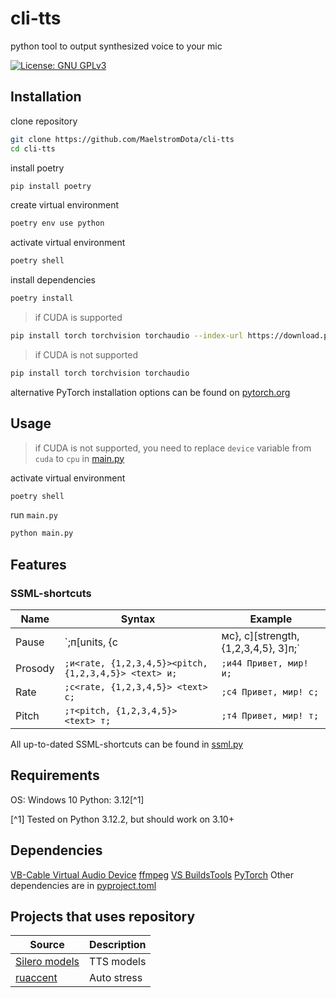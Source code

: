 # cli-tts

python tool to output synthesized voice to your mic

[![License: GNU GPLv3](https://img.shields.io/badge/License-GNU%20GPLv3-yellow.svg)](https://opensource.org/license/gpl-3-0/)


## Installation

clone repository

```sh
git clone https://github.com/MaelstromDota/cli-tts
cd cli-tts
```

install poetry
```sh
pip install poetry
```

create virtual environment

```sh
poetry env use python
```

activate virtual environment

```sh
poetry shell
```

install dependencies

```sh
poetry install
```
> if CUDA is supported
```sh
pip install torch torchvision torchaudio --index-url https://download.pytorch.org/whl/cu118
```
> if CUDA is not supported
```sh
pip install torch torchvision torchaudio
```
alternative PyTorch installation options can be found on [pytorch.org](https://pytorch.org/get-started/locally)

## Usage

> if CUDA is not supported, you need to replace `device` variable from `cuda` to `cpu` in [main.py](/main.py)

activate virtual environment

```sh
poetry shell
```

run `main.py`

```sh
python main.py
```

## Features

### SSML-shortcuts

| Name | Syntax | Example |
| --- | --- | --- |
| Pause | `;п<duration>[units, {с|мс}, с][strength, {1,2,3,4,5}, 3]п;` | `Привет ;п1п; мир!` |
| Prosody | `;и<rate, {1,2,3,4,5}><pitch, {1,2,3,4,5}> <text> и;` | `;и44 Привет, мир! и;` |
| Rate | `;с<rate, {1,2,3,4,5}> <text> с;` | `;с4 Привет, мир! с;` |
| Pitch | `;т<pitch, {1,2,3,4,5}> <text> т;` | `;т4 Привет, мир! т;` |


All up-to-dated SSML-shortcuts can be found in [ssml.py](/util/ssml.py)

## Requirements
OS: Windows 10
Python: 3.12[^1]

[^1] Tested on Python 3.12.2, but should work on 3.10+

## Dependencies
[VB-Cable Virtual Audio Device](https://vb-audio.com/Cable/)
[ffmpeg](https://ffmpeg.org/)
[VS BuildsTools](https://aka.ms/vs/17/release/vs_BuildTools.exe)
[PyTorch](https://pytorch.org/)
Other dependencies are in [pyproject.toml](/pyproject.toml)

## Projects that uses repository
| Source | Description |
| --- | --- |
| [Silero models](https://github.com/snakers4/silero-models) | TTS models |
| [ruaccent](https://github.com/Den4ikAI/ruaccent) | Auto stress |